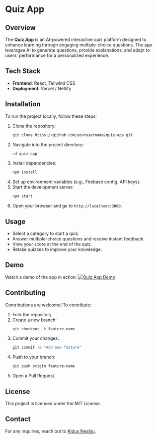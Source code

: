 # Quiz App

## Overview
The **Quiz App** is an AI-powered interactive quiz platform designed to enhance learning through engaging multiple-choice questions. The app leverages AI to generate questions, provide explanations, and adapt to users' performance for a personalized experience.

## Tech Stack
- **Frontend**: React, Tailwind CSS
- **Deployment**: Vercel / Netlify

## Installation
To run the project locally, follow these steps:

1. Clone the repository:
   ```sh
   git clone https://github.com/yourusername/quiz-app.git
   ```
2. Navigate into the project directory:
   ```sh
   cd quiz-app
   ```
3. Install dependencies:
   ```sh
   npm install
   ```
4. Set up environment variables (e.g., Firebase config, API keys).
5. Start the development server:
   ```sh
   npm start
   ```
6. Open your browser and go to `http://localhost:3000`.

## Usage
- Select a category to start a quiz.
- Answer multiple-choice questions and receive instant feedback.
- View your score at the end of the quiz.
- Retake quizzes to improve your knowledge.

## Demo
Watch a demo of the app in action:
[![Quiz App Demo](https://img.youtube.com/vi/Vg8q3Ypap1Y/0.jpg)](https://youtu.be/Vg8q3Ypap1Y)

## Contributing
Contributions are welcome! To contribute:
1. Fork the repository.
2. Create a new branch:
   ```sh
   git checkout -b feature-name
   ```
3. Commit your changes:
   ```sh
   git commit -m "Add new feature"
   ```
4. Push to your branch:
   ```sh
   git push origin feature-name
   ```
5. Open a Pull Request.

## License
This project is licensed under the MIT License.

## Contact
For any inquiries, reach out to [Kidus Nesibu](mailto:knesibu3@gmail.com).

